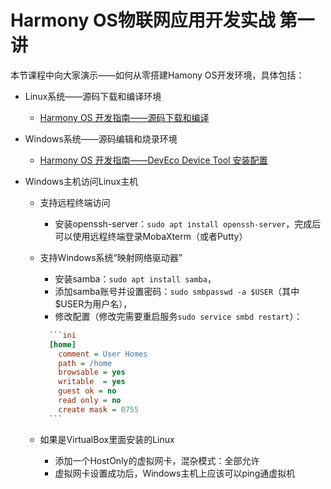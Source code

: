 # Harmony OS物联网应用开发实战 第一讲



本节课程中向大家演示——如何从零搭建Hamony OS开发环境，具体包括：

* Linux系统——源码下载和编译环境

  * [Harmony OS 开发指南——源码下载和编译](hos_source_code_download_and_compile.md)

* Windows系统——源码编辑和烧录环境

  * [Harmony OS 开发指南——DevEco Device Tool 安装配置](hos_source_code_download_and_compile.md)

* Windows主机访问Linux主机

  * 支持远程终端访问

    * 安装openssh-server：`sudo apt install openssh-server`，完成后可以使用远程终端登录MobaXterm（或者Putty）

  * 支持Windows系统“映射网络驱动器”

    * 安装samba：`sudo apt install samba`，
    * 添加samba账号并设置密码：`sudo smbpasswd -a $USER`（其中$USER为用户名），
    * 修改配置（修改完需要重启服务`sudo service smbd restart`）：

    ~~~ini
      ```ini
      [home]
        comment = User Homes
        path = /home
        browsable = yes
        writable  = yes
        guest ok = no
        read only = no
        create mask = 0755
      ```
    ~~~

  * 如果是VirtualBox里面安装的Linux

    * 添加一个HostOnly的虚拟网卡，混杂模式：全部允许
    * 虚拟网卡设置成功后，Windows主机上应该可以ping通虚拟机

